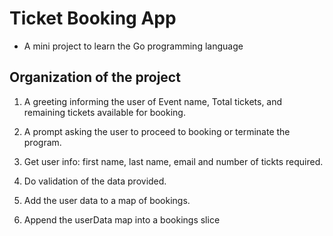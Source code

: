 # Ticket Booking App

- A mini project to learn the Go programming language

## Organization of the project

1. A greeting informing the user of Event name, Total tickets, and remaining tickets available for booking.

2. A prompt asking the user to proceed to booking or terminate the program.

3. Get user info: first name, last name, email and number of tickts required.

4. Do validation of the data provided.

5. Add the user data to a map of bookings.

6. Append the userData map into a bookings slice
